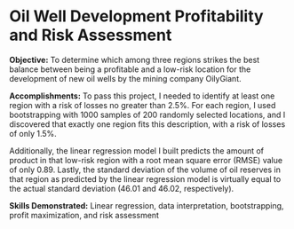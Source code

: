 # Oil Well Development Profitability and Risk Assessment
 
**Objective:** To determine which among three regions strikes the best balance between being a profitable and a low-risk location for the development of new oil wells by the mining company OilyGiant.

**Accomplishments:** To pass this project, I needed to identify at least one region with a risk of losses no greater than 2.5%. For each region, I used bootstrapping with 1000 samples of 200 randomly selected locations, and I discovered that exactly one region fits this description, with a risk of losses of only 1.5%. 

Additionally, the linear regression model I built predicts the amount of product in that low-risk region with a root mean square error (RMSE) value of only 0.89. Lastly, the standard deviation of the volume of oil reserves in that region as predicted by the linear regression model is virtually equal to the actual standard deviation (46.01 and 46.02, respectively).

**Skills Demonstrated:** Linear regression, data interpretation, bootstrapping, profit maximization, and risk assessment
